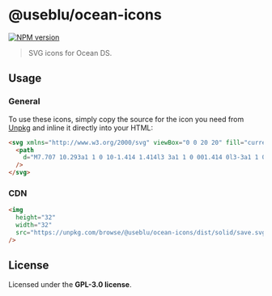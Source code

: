 # @useblu/ocean-icons

<a href="https://npmjs.org/package/@useblu/ocean-icons"><img alt="NPM version" src="https://img.shields.io/npm/v/@useblu/ocean-icons" /></a>

> SVG icons for Ocean DS.

## Usage

### General

To use these icons, simply copy the source for the icon you need from [Unpkg](https://unpkg.com/@useblu/ocean-icons/dist/) and inline it directly into your HTML:

```html
<svg xmlns="http://www.w3.org/2000/svg" viewBox="0 0 20 20" fill="currentColor">
  <path
    d="M7.707 10.293a1 1 0 10-1.414 1.414l3 3a1 1 0 001.414 0l3-3a1 1 0 00-1.414-1.414L11 11.586V6h5a2 2 0 012 2v7a2 2 0 01-2 2H4a2 2 0 01-2-2V8a2 2 0 012-2h5v5.586l-1.293-1.293zM9 4a1 1 0 012 0v2H9V4z"
  />
</svg>
```

### CDN

```html
<img
  height="32"
  width="32"
  src="https://unpkg.com/browse/@useblu/ocean-icons/dist/solid/save.svg"
/>
```

## License

Licensed under the **GPL-3.0 license**.
